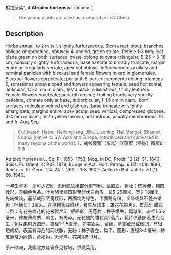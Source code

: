 榆钱菠菜",
4.**Atriplex hortensis** Linnaeus",

> The young plants are used as a vegetable in N China.

## Description
Herbs annual, to 2 m tall, slightly furfuraceous. Stem erect, stout; branches oblique or spreading, obtusely 4-angled, green striate. Petiole 1-3 mm; leaf blade green on both surfaces, ovate-oblong to ovate-triangular, 5-25 × 3-18 cm, adaxially slightly furfuraceous, base hastate to broadly truncate, margin entire or irregularly serrate, apex subobtuse. Inflorescences axillary and terminal panicles with bisexual and female flowers mixed in glomerules. Bisexual flowers ebracteate; perianth 5-parted; segments oblong; stamens 5, sometimes undeveloped and flowers appearing female; seed horizontal, lenticular, 1.5-2 mm in diam.; testa black, sublustrous, thinly leathery. Female flowers bracteate; perianth absent; fruiting bracts very shortly petiolate, connate only at base, suborbicular, 1-1.5 cm in diam., both surfaces reticulate veined and glabrous, base truncate or slightly emarginate, margins entire, apex acute; seed vertical, compressed globose, 3-4 mm in diam.; testa yellow-brown, not lustrous, usually membranous. Fl. and fr. Aug-Sep.

> Cultivated. Hebei, Heilongjiang, Jilin, Liaoning, Nei Mongol, Shaanxi, Shanxi [native to SW Asia and Europe; introduced and cultivated in many regions of the world].
**1．榆钱菠菜（东北）洋菠菜（俗称）图版6 : 1-3**

Atriplex hortensis L. Sp. Pl. 1053. 1753; Moq. in DC. Prodr. 13 (2): 91. 1849; Boiss. Fl. Orient. 4: 907. 1879; Bunge in Act. Hort. Petrop. 6 (2): 408. 1880; Reich. Ic. Fl. Germ. 24: 24. t. 261. f. 1-8. 1909; Aellen in Bot. Jahrb. 70 (1): 26. 1940.

一年生草本，高可达2米，无粉或幼嫩部分稍有粉。茎直立，粗壮；枝斜伸，钝四棱形，有绿色色条。叶片卵状矩圆形至卵状三角形，长5-25厘米，宽3-18厘米，先端微钝，基部戟形至宽楔形，两面均为绿色，下面稍有粉，全缘或具不整齐锯齿；叶柄长1-3厘米。花序穗状圆锥状，腋生及顶生；雄花花被片5，雄蕊5; 雌花二型：有花被雌花的花被裂片5，矩圆形，无苞片；种子横生，扁球形，直径1.5-2毫米，种皮薄壳质，黑色，有光泽。无花被的雌花具2苞片，苞片仅基部着生点合生；苞片果时近圆形，直径1-1.5厘米，先端急尖，全缘，基部截形或微凹，有很短的柄，表面有浮凸的网状脉，无粉；种子直立，扁平，圆形，直径3-4毫米，种皮通常为膜质，黄褐色，无光泽。花果期8-9月。

原产欧洲，我国北方各省多见栽培。供蔬菜用。
